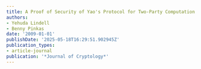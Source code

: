 ```yaml
---
title: A Proof of Security of Yao's Protocol for Two-Party Computation
authors:
- Yehuda Lindell
- Benny Pinkas
date: '2009-01-01'
publishDate: '2025-05-18T16:29:51.902945Z'
publication_types:
- article-journal
publication: '*Journal of Cryptology*'
---
```

